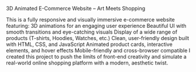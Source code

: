 3D Animated E-Commerce Website – Art Meets Shopping

This is a fully responsive and visually immersive e-commerce website featuring:
3D animations for an engaging user experience
Beautiful UI with smooth transitions and eye-catching visuals
Display of a wide range of products (T-shirts, Hoodies, Watches, etc.)
Clean, user-friendly design built with HTML, CSS, and JavaScript
Animated product cards, interactive elements, and hover effects
Mobile-friendly and cross-browser compatible
I created this project to push the limits of front-end creativity and simulate a real-world online shopping platform with a modern, aesthetic twist.
